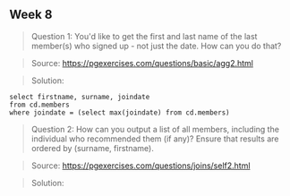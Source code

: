 ## Week 8

> Question 1:  You'd like to get the first and last name of the last member(s) who signed up - not just the date. How can you do that?

> Source: https://pgexercises.com/questions/basic/agg2.html

> Solution:

```
select firstname, surname, joindate
from cd.members
where joindate = (select max(joindate) from cd.members)
```

> Question 2:  How can you output a list of all members, including the individual who recommended them (if any)? Ensure that results are ordered by (surname, firstname).

> Source: https://pgexercises.com/questions/joins/self2.html

> Solution:

```

```